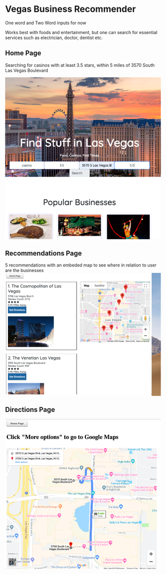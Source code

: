 # Vegas Business Recommender #

One word and Two Word inputs for now

Works best with foods and entertainment, but one can search for essential services such as electrician, doctor, dentist etc. 

## Home Page
Searching for casinos with at least 3.5 stars, within 5 miles of 3570 South Las Vegas Boulevard

![home page](https://github.com/sethweiland/vegas_business_recommender/blob/master/Home_page_vegas.png)

## Recommendations Page
5 recommendations with an embeded map to see where in relation to user are the businesses
![Recommendations Page](https://github.com/sethweiland/vegas_business_recommender/blob/master/get_recs_vegas.png)

## Directions Page

![Directions Page](https://github.com/sethweiland/vegas_business_recommender/blob/master/see_directions_vegas.png)
